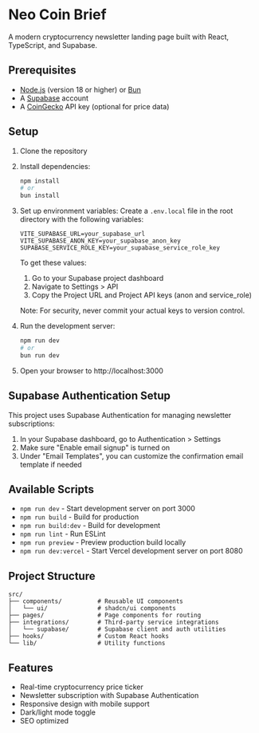 # Neo Coin Brief

A modern cryptocurrency newsletter landing page built with React, TypeScript, and Supabase.

## Prerequisites

- [Node.js](https://nodejs.org/) (version 18 or higher) or [Bun](https://bun.sh/)
- A [Supabase](https://supabase.io/) account
- A [CoinGecko](https://www.coingecko.com/) API key (optional for price data)

## Setup

1. Clone the repository
2. Install dependencies:
   ```bash
   npm install
   # or
   bun install
   ```

3. Set up environment variables:
   Create a `.env.local` file in the root directory with the following variables:
   ```
   VITE_SUPABASE_URL=your_supabase_url
   VITE_SUPABASE_ANON_KEY=your_supabase_anon_key
   SUPABASE_SERVICE_ROLE_KEY=your_supabase_service_role_key
   ```

   To get these values:
   1. Go to your Supabase project dashboard
   2. Navigate to Settings > API
   3. Copy the Project URL and Project API keys (anon and service_role)
   
   Note: For security, never commit your actual keys to version control.

4. Run the development server:
   ```bash
   npm run dev
   # or
   bun run dev
   ```

5. Open your browser to http://localhost:3000

## Supabase Authentication Setup

This project uses Supabase Authentication for managing newsletter subscriptions:

1. In your Supabase dashboard, go to Authentication > Settings
2. Make sure "Enable email signup" is turned on
3. Under "Email Templates", you can customize the confirmation email template if needed

## Available Scripts

- `npm run dev` - Start development server on port 3000
- `npm run build` - Build for production
- `npm run build:dev` - Build for development
- `npm run lint` - Run ESLint
- `npm run preview` - Preview production build locally
- `npm run dev:vercel` - Start Vercel development server on port 8080

## Project Structure

```
src/
├── components/          # Reusable UI components
│   └── ui/              # shadcn/ui components
├── pages/               # Page components for routing
├── integrations/        # Third-party service integrations
│   └── supabase/        # Supabase client and auth utilities
├── hooks/               # Custom React hooks
└── lib/                 # Utility functions
```

## Features

- Real-time cryptocurrency price ticker
- Newsletter subscription with Supabase Authentication
- Responsive design with mobile support
- Dark/light mode toggle
- SEO optimized